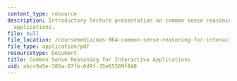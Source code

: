 ```yaml
---
content_type: resource
description: Introductory lecture presentation on common sense reasoning for interactive
  applications.
file: null
file_location: /coursemedia/mas-964-common-sense-reasoning-for-interactive-applications-fall-2002/abcc9a5e303a07fb6d9f35e65589f840_lec_noter_henry_1.pdf
file_type: application/pdf
resourcetype: Document
title: Common Sense Reasoning for Interactive Applications
uid: abcc9a5e-303a-07fb-6d9f-35e65589f840
---
```

